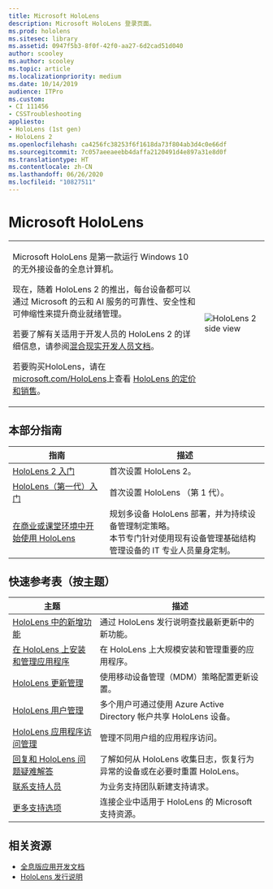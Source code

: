 ```yaml
---
title: Microsoft HoloLens
description: Microsoft HoloLens 登录页面。
ms.prod: hololens
ms.sitesec: library
ms.assetid: 0947f5b3-8f0f-42f0-aa27-6d2cad51d040
author: scooley
ms.author: scooley
ms.topic: article
ms.localizationpriority: medium
ms.date: 10/14/2019
audience: ITPro
ms.custom:
- CI 111456
- CSSTroubleshooting
appliesto:
- HoloLens (1st gen)
- HoloLens 2
ms.openlocfilehash: ca4256fc38253f6f1618da73f804ab3d4c0e66df
ms.sourcegitcommit: 7c057aeeaeebb4daffa2120491d4e897a31e8d0f
ms.translationtype: HT
ms.contentlocale: zh-CN
ms.lasthandoff: 06/26/2020
ms.locfileid: "10827511"
---
```

# Microsoft HoloLens

<table><tbody>
<tr><td style="border: 0px;width: 75%;valign= top">
<p>Microsoft HoloLens 是第一款运行 Windows 10 的无外接设备的全息计算机。</p>

<p>现在，随着 HoloLens 2 的推出，每台设备都可以通过 Microsoft 的云和 AI 服务的可靠性、安全性和可伸缩性来提升商业就绪管理。</p>

<p>若要了解有关适用于开发人员的 HoloLens 2 的详细信息，请参阅<a href="https://docs.microsoft.com/windows/mixed-reality/">混合现实开发人员文档</a>。</p>

<p>若要购买HoloLens，请在 <a href="https://www.microsoft.com/hololens">microsoft.com/HoloLens</a>上查看 <a href="https://www.microsoft.com/hololens/buy">HoloLens 的定价和销售</a>。</p>
</td>

<td align="left" style="border: 0px"><img alt="HoloLens 2 side view" src="images/hololens2-side-render-xs.png"/></td></tr>
</tbody></table>

## 本部分指南

| 指南 | 描述 |
| --- | --- |
| [HoloLens 2 入门](hololens2-setup.md) | 首次设置 HoloLens 2。  |
| [HoloLens（第一代）入门](hololens1-setup.md) | 首次设置 HoloLens （第 1 代）。  |
| [在商业或课堂环境中开始使用 HoloLens](hololens-requirements.md) | 规划多设备 HoloLens 部署，并为持续设备管理制定策略。</br>本节专门针对使用现有设备管理基础结构管理设备的 IT 专业人员量身定制。  |

## 快速参考表（按主题）

| 主题 | 描述 |
| --- | --- |
| [HoloLens 中的新增功能](hololens-whats-new.md) | 通过 HoloLens 发行说明查找最新更新中的新功能。 |
| [在 HoloLens 上安装和管理应用程序](hololens-install-apps.md) | 在 HoloLens 上大规模安装和管理重要的应用程序。 |
| [HoloLens 更新管理](hololens-updates.md) | 使用移动设备管理（MDM）策略配置更新设置。 |
| [HoloLens 用户管理](hololens-multiple-users.md) | 多个用户可通过使用 Azure Active Directory 帐户共享 HoloLens 设备。 |
| [HoloLens 应用程序访问管理](hololens-kiosk.md) | 管理不同用户组的应用程序访问。  |
| [回复和 HoloLens 问题疑难解答](https://support.microsoft.com/products/hololens) |  了解如何从 HoloLens 收集日志，恢复行为异常的设备或在必要时重置 HoloLens。 |
| [联系支持人员](https://support.microsoft.com/supportforbusiness/productselection?sapid=e9391227-fa6d-927b-0fff-f96288631b8f) | 为业务支持团队新建支持请求。 | 
| [更多支持选项](https://support.microsoft.com/products/hololens) | 连接企业中适用于 HoloLens 的 Microsoft 支持资源。 |

## 相关资源

* [全息版应用开发文档](https://developer.microsoft.com/windows/mixed-reality/development)
* [HoloLens 发行说明](https://docs.microsoft.com/hololens/hololens-release-notes)

